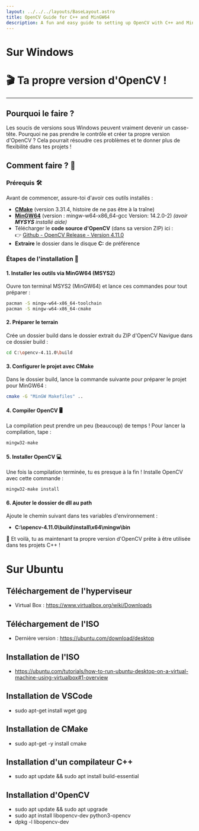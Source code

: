 ```yaml
---
layout: ../../../layouts/BaseLayout.astro
title: OpenCV Guide for C++ and MinGW64
description: A fun and easy guide to setting up OpenCV with C++ and MinGW64.
---
```

# Sur Windows
# 🎬 Ta propre version d'OpenCV !
---
## Pourquoi le faire ?
Les soucis de versions sous Windows peuvent vraiment devenir un casse-tête. Pourquoi ne pas prendre le contrôle et créer ta propre version d'OpenCV ? Cela pourrait résoudre ces problèmes et te donner plus de flexibilité dans tes projets !

## Comment faire ? 🎯

### Prérequis 🛠️
Avant de commencer, assure-toi d'avoir ces outils installés :
- **[CMake](https://cmake.org/download/)** (version 3.31.4, histoire de ne pas être à la traîne)
- **[MinGW64](https://packages.msys2.org/packages/mingw-w64-x86_64-gcc)** (version : mingw-w64-x86_64-gcc Version: 14.2.0-2) *(avoir **MYSYS** installé aide)*
- Télécharger le **code source d'OpenCV** (dans sa version ZIP) ici :  
  👉 [Github - OpenCV Release - Version 4.11.0](https://github.com/opencv/opencv/releases/tag/4.11.0)
- **Extraire** le dossier dans le disque **C:** de préférence

### Étapes de l'installation 🚀

#### 1. Installer les outils via **MinGW64** (MSYS2)
Ouvre ton terminal MSYS2 (MinGW64) et lance ces commandes pour tout préparer :
```bash
pacman -S mingw-w64-x86_64-toolchain
pacman -S mingw-w64-x86_64-cmake
```
#### 2. Préparer le terrain
Crée un dossier build dans le dossier extrait du ZIP d'OpenCV
Navigue dans ce dossier build :
```bash
cd C:\opencv-4.11.0\build
```
#### 3. Configurer le projet avec CMake
Dans le dossier build, lance la commande suivante pour préparer le projet pour MinGW64 :

```bash
cmake -G "MinGW Makefiles" ..
```
#### 4. Compiler OpenCV 🖥️
La compilation peut prendre un peu (beaucoup) de temps ! Pour lancer la compilation, tape :

```bash
mingw32-make
```
#### 5. Installer OpenCV 💻
Une fois la compilation terminée, tu es presque à la fin ! Installe OpenCV avec cette commande :

```bash
mingw32-make install
```
#### 6. Ajouter le dossier de dll au path 
Ajoute le chemin suivant dans tes variables d'environnement : 
- **C:\opencv-4.11.0\build\install\x64\mingw\bin**

🎉 Et voilà, tu as maintenant ta propre version d'OpenCV prête à être utilisée dans tes projets C++ !



# Sur Ubuntu

## Téléchargement de l'hyperviseur
- Virtual Box : https://www.virtualbox.org/wiki/Downloads

## Téléchargement de l'ISO
- Dernière version : https://ubuntu.com/download/desktop

## Installation de l'ISO
- https://ubuntu.com/tutorials/how-to-run-ubuntu-desktop-on-a-virtual-machine-using-virtualbox#1-overview

## Installation de VSCode
- sudo apt-get install wget gpg

## Installation de CMake
- sudo apt-get -y install cmake

## Installation d'un compilateur C++
- sudo apt update && sudo apt install build-essential

## Installation d'OpenCV
- sudo apt update && sudo apt upgrade
- sudo apt install libopencv-dev python3-opencv
- dpkg -l libopencv-dev